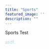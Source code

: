 ```yaml
---
title: "Sports"
featured_image: ''
description: ""
---
```

Sports Test
<p style="color:lightblue;">asdf.</p>